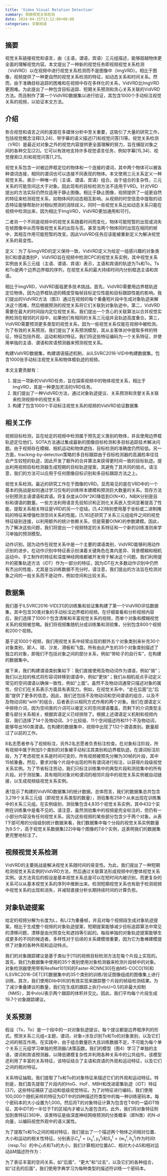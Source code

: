```yaml
---
title: 'Video Visual Relation Detection'
summary: 视频视觉关系检测
date: 2024-04-15T13:12:09+08:00
categories: 文献阅读
---
```


## 摘要

视觉关系链接视觉和语言，由（主语，谓语，宾语）三元组描述，能够超越物体更全面的理解视觉内容。本文提出了一种新的视觉任务即视频视觉关系检测（VidVRD）以在视频中进行视觉关系检测而不是图像中（ImgVRD）。相比于图像，视频提供了一种更自然的视觉关系检测的特征，如动态关系和时间关系。然而，由于准确目标追踪的困难和在视频中存在多样化的关系，VidVRD比ImgVRD更困难。为此提出了一种包含目标追踪、短期关系预测和贪心关系关联的VidVRD方法。而且制作了第一个VidVRD数据集以进行验证，其包含1000个手动标注视觉关系的视频，以验证本文方法。

## 介绍

弥合视觉和语言之间的差距在多媒体分析中至关重要，这吸引了大量的研究工作，包括视觉概念注释[3,24]、带字幕的语义描述[7]和视觉问答[1]等。视觉关系检测（VRD）是最近对对象之外的视觉内容提供更全面理解的努力，旨在捕捉对象之间的各种交互[22]。它可以有效地支持许多视觉语言任务，例如字幕[15,34]、视觉搜索[2,8]和视觉问答[1,21]。

视觉关系包含一对被边界框定位的物体和一个连接的谓词，其中两个物体可以被各种谓词连接，相同的谓词也可以连接不同表现的物体。本文使用三元关系定义一种视觉关系，表示一种唯一的（主语、谓语、宾语）组合。由于组合的复杂性，三元关系的可能空间远大于对象。因此现有的目标检测方法不适用于VRD。针对VRD提出的方法实际仍然仅适用于静止图像。相比于静止图像，视频提供了一组更自然的特征来检测视觉关系，如物体间的动态相互影响。从视频的时空信息中提取的动态特征能够帮助针对相似预测的消除歧义。同时一些视觉关系比如动态关系只能在视频中检测出来，因为相比于ImgVRD，VidVRD更加通用和可行。

二者另一个不同是视频中的视觉关系随着时间而变化，物体可能短暂的出现或消失在帧图像中从而导致视觉关系的出现与否。甚至当两个物体同时出现在相同的帧中，其相互作用可能短暂的改变。因此VidVRD任务应该能被重新定义为解决视觉关系的易变性。

定义：为了与ImgVRD的定义保持一致，VidVRD定义为给定一组感兴趣的对象类别C和谓语类别P，VidVRD旨在视频中检测C*P*C的视觉关系实例，其中视觉关系实例由关系三元组（主语、谓语、宾语）表示，主语和宾语的轨迹为Ts和To。Ts和To是两个边界边界框的序列，在视觉关系的最大持续时间内分别框选主语和宾语。

相比于ImgVRD，VidVRD面临更多技术挑战。首先，VidVRD需要用边界框轨迹定位物体。因为边界框轨迹的精度受每帧目标定位性能和目标跟踪性能的影响。我们提出的VidVRD方法（图3）通过在视频的每个重叠短片段中生成对象轨迹来解决这个困难，然后根据预测的视觉关系将它们关联到对象轨迹中。第二，VidVRD需要在最大的时间段内定位视觉关系。我们提出一个贪心的关联算法以合并视觉实例检测在相邻的片段中，如果他们有相同的关系三元组并且轨迹高度重合。第三，VidVRD需要预测更多类型的视觉关系，因为一些视觉关系仅能在视频中被检测。为了有效的关系预测，我们提出了关系预测模型，其从主客体对中提取多样的特征，特征包括外观、运动和相对特征。我们将这些特征编码为一个关系特征，并使用单独的主语、谓语和宾语预测器来预测视觉关系。

构建VidVRD数据集，构建谓语描述机制，从ILSVRC2016-VID中构建数据集。包含1000张手动标注视觉关系和物体框轨迹的视频。

本文主要贡献有：

1. 提出一项新的VidVRD任务，旨在探索视频中的物体视觉关系，相比于ImgVRD，其是一种更加灵活的VRD任务。
2. 我们提出了一种VidVRD方法，通过对象轨迹提议、关系预测和贪婪关系关联来检测视频中的视觉关系
3. 构建了包含1000个手动标注视觉关系的视频的VidVRD验证数据集

## 相关工作

视频目标检测，旨在给定的视频中检测属于预先定义类别的物体，并且使用边界框轨迹定位他们。SOTA方法通过集成最新的图像目标检测和多目标追踪技术解决问题。由于视频存在模糊、相机运动和物体遮挡，目标检测的准确度仍然较低。另一方面，tracking-by-detection策略的多目标跟踪由于目标检测器的高漏检率往往会产生较短的轨迹，因此开发了额外的合并算法来获得更时间一致的目标轨迹。提出利用视频目标检测器生成短期的目标轨迹提案，其避免了其共同的弱点。请注意，我们的方法可以应用于任何图像目标识别和多目标跟踪方法之上。

视觉关系检测。最近的研究工作在于图像的VRD。显而易见的是在VRD中的一个基本的挑战是如何通过学习仅有的训练样本建模和预测巨大数量的关系。现存方法分别预测主语谓语和宾语。将复杂度从O(N^2K)降低到O(N+K)，N和K分别是目标和谓语的数量。一些方法利用语言先验知识和正则化关系嵌入空间显著提高了性能，提取关系相关特征是VRD的另一个症结。[5,42]特别使用基于坐标或二进制掩码的特征来增强检测空间关系的性能。[5,16]还研究了关系三元组组件之间的视觉特征级别连接，以利用额外的统计依赖关系，但是需要O(NK)的参数建模。因此，为了解决这些问题，我们将提出一个视频特定的关系特征和一个新的训练准则来学习单独的预测模型。

动作识别。因为动作在视觉关系中是一个主要的谓语类别，VidVRD能够利用动作识别的进步。在动作识别中特征表示扮演着关键角色在类内差异、背景模糊和相机运动中。手工制作的特征和深度神经网络都被开发用于解决这个问题。我们利用提升的密集轨迹方法（iDT）作为一部分的特征，因为iDT在大多数动作识别中仍然有杰出的性能，尤其是当训练数据不充分时，请注意，我们提出的方法旨在检测对象之间的一般关系而不是动作，例如空间和比较关系。

## 数据集

我们基于ILSVRC2016-VID[31]的训练集和验证集构建了第一个VidVRD评估数据集，其中包含30类对象的手动标注边界框的视频。在仔细查看和分析视频内容后，我们选择了1000个包含清晰和丰富视觉关系的视频，而单个对象和模糊视觉关系的视频被忽略。我们将视频集随机分成训练集和测验集，分别包含800个视频和200个视频。

基于这1000个视频，我们用视觉关系中经常出现的额外五个对象类别来补充30个对象类别，即人、球、沙发、滑板和飞盘。所有由此产生的35个对象类别描述了独立的对象，即我们不包括对象之间的部分关系，例如“带轮子的自行车”，在构建的数据集中。

接下来，我们构建谓语类别集如下：我们直接使用及物动词作为谓语，例如“骑”；我们以比较的格式将形容词转移到谓语中，例如“更快”；我们从相机视点手动定义常见的空间谓语以确保一致性，例如“上面”。虽然不及物动词通常只描述对象的属性，但它们在关系表示方面具有表现力。例如，在视觉关系中，“走在后面”比“后面”提供了更多的信息。因此，我们还包括不及物动词和空间谓语的组合，以及不及物动词和“with”的组合，后者表示以相同方式作用的两个对象。我们在谓语定义中排除介词，因为空间类的介词可以被定义的空间谓语覆盖，而剩下的介词类型主要与部分关系相关，根据宾语定义已经排除了。根据上述谓语定义机制和视频内容，我们选择了14个及物动词、3个比较级、11个空间描述符和11个不及物动词，能够导出160类谓语。在构建的数据集中，视频中出现了132个谓语类别。数量超过了以前的工作。

8名志愿者参与了视频标注，另外2名志愿者负责标注检查。在对象标注阶段，所有视频中属于附加5个类别的对象被手动标注其类别和边界框轨迹。在谓词标注阶段，为了考虑视觉关系是时间可变的，所有视频被预先分解为30帧的片段，其中15帧重叠。然后，要求对每个片段中出现的所有谓词进行标注，以获得片段级视觉关系实例。为了节省标注劳动，我们只标注训练集中的典型片段和测验集中的所有片段。对于测验集，具有相同对象对和谓词的相邻片段中的视觉关系实例被自动链接，以生成视频级视觉关系实例。

表1显示了构建的VidVRD数据集3的统计数据。总体而言，我们的数据集总共包含3,219个关系三元组（即视觉关系类型的数量），测验集有258个从未出现在训练集中的关系三元组。在实例级别，测验集包含4,835个视觉关系实例，其中432个实例在训练集中是看不见的。请注意，虽然测验集中的视频是完全标注的，但仍有一小部分内容没有任何视觉关系，因为这些视频的某些部分包含少于两个对象。从表1下部可用的分段级别统计数据来看，我们数据集中每个分段的视觉关系实例数量为9.5个，高于视觉关系数据集[22]中每个图像的7.6个实例，这表明我们的数据集更完整地标注了。

## 视频视觉关系检测

VidVRD的主要挑战是解决视觉关系随时间的易变性。为此，我们提出了一种短期检测视觉关系实例的VidVRD方法，然后通过关联算法形成视频中的整体视觉关系实例。该方法背后的假设是基本视觉关系总是可以在短时间内被识别，而更复杂的关系可以从基本视觉关系的序列中推断出来。检测短期视觉关系也有助于检测视频中视觉关系的出现和消失，并减轻直接分析长期持续时间的计算负担。

## 对象轨迹提案

给定的视频分解为长度为L，有L/2为重叠帧，并且对每个视频段生成对象轨迹提案。相比于生成整个视频的对象轨迹提案，短期提案能够减少目标追踪算法中常见的漂移问题，漂移是由光照变化和遮挡等引起的。每段单独的对象轨迹提案能够生成更多的不同的候选者。多样性对于后续的关系建模很重要，因为它为鲁棒建模提供了对象的各种外观和运动特点。

我们的对象跟踪建议是基于类似于[11]的视频目标检测方法在每个片段上实现的。首先，我们为数据集中使用的35个类别使用对象检测器来检测片段帧中的对象。对象检测器使用带有ResNet101[9]的Faster-RCNN[30]在由MS-COCO[19]和ILSVRC2016-DET[31]数据集中的35个类别的训练/验证图像组成的图像集上进行训练。其次，我们使用Dlib中[6]的有效实现来跟踪整个片段的帧级检测结果。为了减少重叠建议的数量，我们在生成的跟踪上执行vIoU>0.5的非最大抑制（NMS），其中vIoU表示两个跟踪的体积并交比。因此，我们平均每个片段生成19.7个对象跟踪建议。

## 关系预测

假设（Ts，To）是一个段中的一对对象轨迹提议，每个提议都是边界框序列的形式。预测关系三元组<主题，谓词，对象>涉及识别Ts和To的对象类别，以及它们之间的相互作用。在实践中，由于组合数量巨大且训练数据不足，不可能为每个单个关系三元组学习单独的预测器/决策函数。我们的模型（图4）学习了单独的主语，谓词和宾语预测器，以降低建模复杂性并利用各种关系中的公共组件。该模型还利用了丰富的关系特征，该特征结合了主语和宾语的外观和运动特征，以及它们之间的相对特征。

关系特征抽取。我们提取了Ts和To的对象特征来描述它们的外观和运动特征。特别是，我们首先提取了片段内的HoG、HoF、MBH和改进密集轨迹（iDT）特征[37]，这些特征捕获了运动和低级视觉特征。为了对特征进行编码，我们使用100,000个随机采样的特征为iDT中的四种描述符类型中的每一种训练密码本。每个密码本的大小设置为1,000。然后将T的对象特征计算为包含在T中的一袋iDT特征，其中iDT的一半位于T的区域内才被认为是包含的。此外，我们将对象特征附加到类特征[36]中，该类特征是由深度神经网络预测的分类概率（即N类）的N-d向量，以编码视觉外观中的语义属性。

为了提取Ts和To之间的相对特征，我们提出了一个描述两个物体之间相对位置、大小和运动的相关性特征。分别表示${C_s}^t=(x_s^t, y_s^t)$和${S_s}^t=(w_s^t, h_s^t)$作为时间t（resp.To）的中心点和Ts的大小，我们计算相对位置ΔC、相对大小ΔS和相对运动ΔM描述符作为：

为了表征丰富的空间关系，如“后面”、“更大”和“过去”，以及它们的各种组合，如“过去的后面”，我们使用字典学习为每种类型的描述符训练一个密码本。
